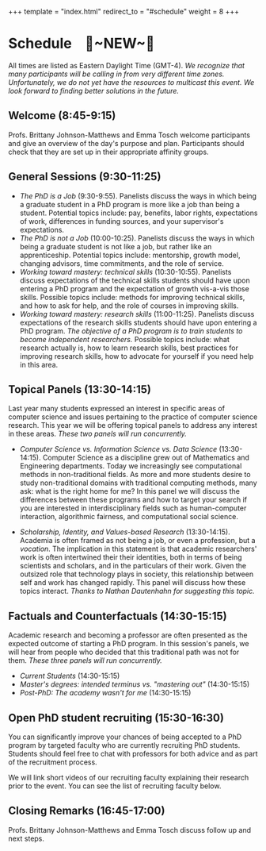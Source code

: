 +++
template = "index.html"
redirect_to = "#schedule"
weight = 8
+++

# Schedule&nbsp;&nbsp;&nbsp;&nbsp;🚨~NEW~🚨
All times are listed as Eastern Daylight Time (GMT-4). _We recognize that many participants will be calling in from very different time zones. Unfortunately, we do not yet have the resources to multicast this event. We look forward to finding better solutions in the future._

## Welcome (8:45-9:15)
Profs. Brittany Johnson-Matthews and Emma Tosch welcome participants and give an overview of the day's purpose and plan. Participants should check that they are set up in their appropriate affinity groups. 

## General Sessions (9:30-11:25)

* *The PhD is a Job* (9:30-9:55). Panelists discuss the ways in which being a graduate student in a PhD program is more like a job than being a student. Potential topics include: pay, benefits, labor rights, expectations of work, differences in funding sources, and your supervisor's expectations.
* *The PhD is not a Job* (10:00-10:25). Panelists discuss the ways in which being a graduate student is not like a job, but rather like an apprenticeship. Potential topics include: mentorship, growth model, changing advisors, time commitments, and the role of service. 
* *Working toward mastery: technical skills* (10:30-10:55). Panelists discuss expectations of the technical skills students should have upon entering a PhD program and the expectation of growth vis-a-vis those skills. Possible topics include: methods for improving technical skills, and how to ask for help, and the role of courses in improving skills.
* *Working toward mastery: research skills* (11:00-11:25). Panelists discuss expectations of the research skills students should have upon entering a PhD program. *The objective of a PhD program is to train students to become independent researchers.* Possible topics include: what research actually is, how to learn research skills, best practices for improving research skills, how to advocate for yourself if you need help in this area.


## <a name="topical-panels"></a>Topical Panels (13:30-14:15)
Last year many students expressed an interest in specific areas of computer science and issues pertaining to the practice of computer science research. This year we will be offering topical panels to address any interest in these areas. *These two panels will run concurrently.*

* *Computer Science vs. Information Science vs. Data Science* (13:30-14:15). Computer Science as a discipline grew out of Mathematics and Engineering departments. Today we increasingly see computational methods in non-traditional fields. As more and more students desire to study non-traditional domains with traditional computing methods, many ask: what is the right home for me? In this panel we will discuss the differences between these programs and how to target your search if you are interested in interdisciplinary fields such as human-computer interaction, algorithmic fairness, and computational social science.

* *Scholarship, Identity, and Values-based Research* (13:30-14:15). Academia is often framed as not being a job, or even a profession, but a *vocation*. The implication in this statement is that academic researchers' work is often intertwined their their identities, both in terms of being scientists and scholars, and in the particulars of their work. Given the outsized role that technology plays in society, this relationship between self and work has changed rapidly. This panel will discuss how these topics interact. *Thanks to Nathan Dautenhahn for suggesting this topic.*

## Factuals and Counterfactuals (14:30-15:15)
Academic research and becoming a professor are often presented as the expected outcome of starting a PhD program. In this session's panels, we will hear from people who decided that this traditional path was not for them. *These three panels will run concurrently.*

* *Current Students* (14:30-15:15)
* *Master's degrees: intended terminus vs. "mastering out"* (14:30-15:15)
* *Post-PhD: The academy wasn't for me* (14:30-15:15)

## Open PhD student recruiting (15:30-16:30)
You can significantly improve your chances of being accepted to a PhD program by targeted faculty who are currently recruiting PhD students. Students should feel free to chat with professors for both advice and as part of the recruitment process. 

We will link short videos of our recruiting faculty explaining their research prior to the event. You can see the list of recruiting faculty below.

## Closing Remarks (16:45-17:00)
Profs. Brittany Johnson-Matthews and Emma Tosch discuss follow up and next steps.
